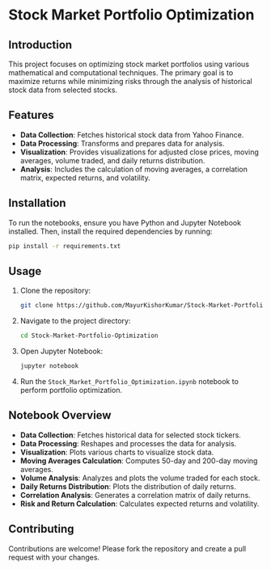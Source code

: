 # Stock Market Portfolio Optimization

## Introduction
This project focuses on optimizing stock market portfolios using various mathematical and computational techniques. The primary goal is to maximize returns while minimizing risks through the analysis of historical stock data from selected stocks.

## Features
- **Data Collection**: Fetches historical stock data from Yahoo Finance.
- **Data Processing**: Transforms and prepares data for analysis.
- **Visualization**: Provides visualizations for adjusted close prices, moving averages, volume traded, and daily returns distribution.
- **Analysis**: Includes the calculation of moving averages, a correlation matrix, expected returns, and volatility.

## Installation
To run the notebooks, ensure you have Python and Jupyter Notebook installed. Then, install the required dependencies by running:

```bash
pip install -r requirements.txt
```

## Usage

1. Clone the repository:
   ```bash
   git clone https://github.com/MayurKishorKumar/Stock-Market-Portfolio-Optimization.git
   ```

2. Navigate to the project directory:
   ```bash
   cd Stock-Market-Portfolio-Optimization
   ```

3. Open Jupyter Notebook:
   ```bash
   jupyter notebook
   ```

4. Run the `Stock_Market_Portfolio_Optimization.ipynb` notebook to perform portfolio optimization.

## Notebook Overview
- **Data Collection**: Fetches historical data for selected stock tickers.
- **Data Processing**: Reshapes and processes the data for analysis.
- **Visualization**: Plots various charts to visualize stock data.
- **Moving Averages Calculation**: Computes 50-day and 200-day moving averages.
- **Volume Analysis**: Analyzes and plots the volume traded for each stock.
- **Daily Returns Distribution**: Plots the distribution of daily returns.
- **Correlation Analysis**: Generates a correlation matrix of daily returns.
- **Risk and Return Calculation**: Calculates expected returns and volatility.

## Contributing
Contributions are welcome! Please fork the repository and create a pull request with your changes.
